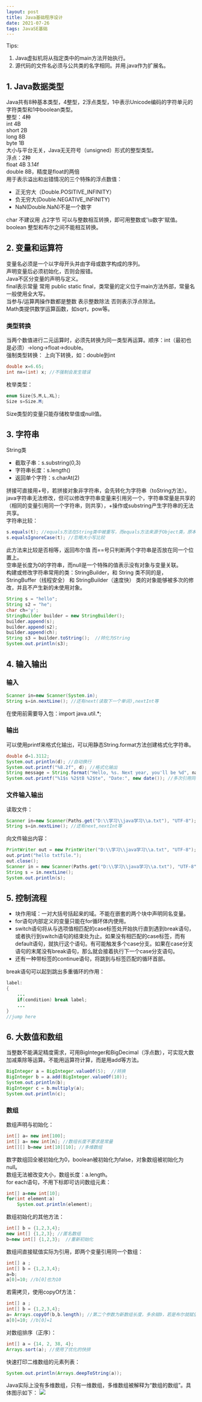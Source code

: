 ```yaml
---
layout: post
title: Java基础程序设计
date: 2021-07-26
tags: JavaSE基础
---
```

Tips: 
1. Java虚拟机将从指定类中的main方法开始执行。
2. 源代码的文件名必须与公共类的名字相同。并用.java作为扩展名。

## 1. Java数据类型
Java共有8种基本类型，4整型，2浮点类型，1中表示Unicode编码的字符单元的字符类型和1中boolean类型。  
整型：4种  
int 4B  
short 2B  
long 8B  
byte 1B  
大小与平台无关，Java无无符号（unsigned）形式的整型类型。  
浮点：2种  
float 4B  3.14f  
double 8B，精度是float的两倍  
用于表示溢出和出错情况的三个特殊的浮点数值：
- 正无穷大（Double.POSITIVE_INFINITY）
- 负无穷大(Double.NEGATIVE_INFINITY)
- NaN(Double.NaN)不是一个数字

char 不建议用 占2字节 可以与整数相互转换，即可用整数或'\u数字'赋值。  
boolean 整型和布尔之间不能相互转换。

## 2. 变量和运算符
变量名必须是一个以字母开头并由字母或数字构成的序列。  
声明变量后必须初始化，否则会报错。  
Java不区分变量的声明与定义。  
final表示常量 常用 public static final，类常量的定义位于main方法外部，常量名一般使用全大写。  
当参与/运算两操作数都是整数 表示整数除法 否则表示浮点除法。  
Math类提供数学运算函数，如sqrt，pow等。  

### 类型转换
当两个数值进行二元运算时，必须先转换为同一类型再运算。顺序：int（最初也是必须）->long->float->double。  
强制类型转换：
上向下转换，如：double到int

```java
double x=6.65;
int nx=(int) x; //不强制会发生错误
```

枚举类型：

```java
enum Size{S,M,L,XL};
Size s=Size.M;
```

Size类型的变量只能存储枚举值或null值。  

## 3. 字符串
String类
- 截取子串：s.substring(0,3)  
- 字符串长度：s.length()  
- 返回单个字符：s.charAt(2)  

拼接可直接用+号，若拼接对象非字符串，会先转化为字符串（toString方法）。  
java字符串无法修改，但可以修改字符串变量来引用另一个，字符串常量是共享的（相同的变量引用同一个字符串，则共享），+操作或substring产生字符串的无法共享。  
字符串比较：  

```java
s.equals(t); //equals方法在String类中被重写，而equals方法来源于Object类，原本用于比较地址
s.equalsIgnoreCase(t); //忽略大小写比较
```

此方法来比较是否相等，返回布尔值
而==号只判断两个字符串是否放在同一个位置上。  
空串是长度为0的字符串，而null是一个特殊的值表示没有对象与变量关联。  
构建或修改字符串常用的类：StringBuilder，和 String 类不同的是，StringBuffer（线程安全） 和 StringBuilder（速度快） 类的对象能够被多次的修改，并且不产生新的未使用对象。

```java
String s = "hello";
String s2 = "he";
char ch='y';
StringBuilder builder = new StringBuilder();
builder.append(s);
builder.append(s2);
builder.append(ch);
String s3 = builder.toString();  //转化为String
System.out.println(s3);
```

## 4. 输入输出
### 输入

```java
Scanner in=new Scanner(System.in);
String s=in.nextLine(); //还有next(读取下一个单词),nextInt等
```
在使用前需要导入包：import java.util.*; 

### 输出  
可以使用printf来格式化输出，可以用静态String.format方法创建格式化字符串。

```java
double d=1.3112;
System.out.println(d); //自动换行
System.out.printf("%8.2f", d); //格式化输出
String message = String.format("Hello, %s. Next year, you'll be %d", name , age); //格式化字符串，不能随变量更改而变化
System.out.printf("%1$s %2$tB %2$te", "Date:", new date()); //多次引用同一个变量可使用参数索引
```

### 文件输入输出
读取文件：

```java
Scanner in=new Scanner(Paths.get("D:\\学习\\java学习\\a.txt"), "UTF-8");  //必有path.get
String s=in.nextLine(); //还有next,nextInt等
```

向文件输出内容：

```java
PrintWriter out = new PrintWriter("D:\\学习\\java学习\\a.txt", "UTF-8"); //若文件不存在则创建文件
out.print("hello txtfile.");
out.close();
Scanner in = new Scanner(Paths.get("D:\\学习\\java学习\\a.txt"), "UTF-8");
String s = in.nextLine();
System.out.println(s);
```

## 5. 控制流程
- 块作用域：一对大括号括起来的域。不能在嵌套的两个块中声明同名变量。 
- for语句内部定义的变量只能在for循环体内使用。 
- switch语句将从与选项值相匹配的case标签处开始执行直到遇到break语句，或者执行到switch语句的结束处为止。如果没有相匹配的case标签，而有default语句，就执行这个语句。有可能触发多个case分支。如果在case分支语句的末尾没有break语句，那么就会接着执行下一个case分支语句。 
- 还有一种带标签的continue语句，将跳到与标签匹配的循环首部。 

break语句可以起到跳出多重循环的作用：

```java
label:
{
    ...
    if(condition) break label;
    ...
}
//jump here
```

## 6. 大数值和数组
当整数不能满足精度需求，可用BigInteger和BigDecimal（浮点数），可实现大数加减乘除等运算。不能用运算符计算，而是用add等方法。

```java
BigInteger a = BigInteger.valueOf(5);  //转换
BigInteger b = a.add(BigInteger.valueOf(10));
System.out.println(b);
BigInteger c = b.multiply(a);
System.out.println(c);
```

### 数组
数组声明与初始化：

```java
int[] a= new int[100];
int[] a= new int[n]; //数组长度不要求是常量
int[][] b=new int[10][10]; //多维数组
```

数字数组回全被初始化为0，boolean被初始化为false，对象数组被初始化为null。  
数组无法被改变大小，数组长度：a.length。  
for each语句，不用下标即可访问数组元素：

```java
int[] a=new int[10];
for(int element:a)
    System.out.println(element);
```

数组初始化的其他方法：

```java
int[] b = {1,2,3,4};
new int[] {1,2,3}; //匿名数组
b=new int[] {1,2,3};  //重新初始化
```

数组间直接赋值实际为引用，即两个变量引用同一个数组：

```java
int[] a ;
int[] b = {1,2,3,4};
a=b;
a[0]=10; //b[0]也为10
```

若需拷贝，使用copyOf方法：

```java
int[] a ;
int[] b = {1,2,3,4};
a= Arrays.copyOf(b,b.length); //第二个参数为新数组长度，多余赋0，若是布尔就赋值false
a[0]=10; //b[0]=1
```

对数组排序（正序）：

```java
int[] a = {14, 2, 38, 4};
Arrays.sort(a); //使用了优化的快排
```

快速打印二维数组的元素列表：

```java
System.out.println(Arrays.deepToString(a));
```

Java实际上没有多维数组，只有一维数组，多维数组被解释为“数组的数组”。具体图示如下：
![](/images/JavaSE/2.PNG)  











